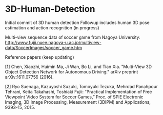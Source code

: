 # 3D-Human-Detection

Initial commit of 3D human detection
Followup includes human 3D pose estimation and action recognition (in progress)

Multi-view sequence data of soccer game from Nagoya University:
http://www.fujii.nuee.nagoya-u.ac.jp/multiview-data/SoccerImages/soccer_game.htm 

Reference papers (keep updating)

[1] Chen, Xiaozhi, Huimin Ma, Ji Wan, Bo Li, and Tian Xia. "Multi-View 3D Object Detection Network for Autonomous Driving." arXiv preprint arXiv:1611.07759 (2016).

[2] Ryo Suenaga, Kazuyoshi Suzuki, Tomoyuki Tezuka, Mehrdad Panahpour Tehrani, Keita Takahashi, Toshiaki Fujii: “Practical Implementation of Free Viewpoint Video System for Soccer Games,” Proc. of SPIE Electronic Imaging, 3D Image Processing, Measurement (3DIPM) and Applications, 9393-15, 2015.

